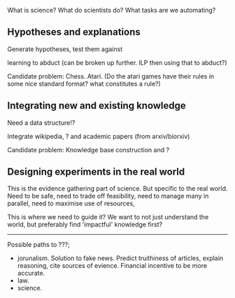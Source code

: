 What is science? What do scientists do? What tasks are we automating?

## Hypotheses and explanations

Generate hypotheses, test them against

learning to abduct (can be broken up further. ILP then using that to abduct?)

Candidate problem: Chess.
Atari. (Do the atari games have their rules in some nice standard format? what constitutes a rule?)

## Integrating new and existing knowledge

Need a data structure!?

Integrate wikipedia, ? and academic papers (from arxiv/biorxiv)

Candidate problem: Knowledge base construction and ?

## Designing experiments in the real world

This is the evidence gathering part of science. But specific to the real world. Need to be safe, need to trade off feasibility, need to manage many in parallel, need to maximise use of resources,

This is where we need to guide it? We want to not just understand the world, but preferably find 'impactful' knowledge first?

<!-- What about;
- collecting data? 
-->

***

Possible paths to ???;

* jorunalism. Solution to fake news. Predict truithiness of articles, explain reasoning, cite sources of evience. Financial incentive to be more accurate.
* law. 
* science. 

